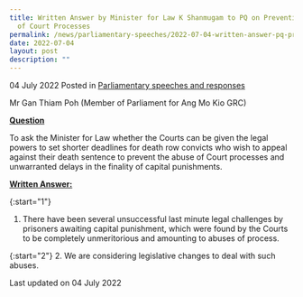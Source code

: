 ```yaml
---
title: Written Answer by Minister for Law K Shanmugam to PQ on Preventing Abuse
  of Court Processes
permalink: /news/parliamentary-speeches/2022-07-04-written-answer-pq-preventing-abuse-court-processes
date: 2022-07-04
layout: post
description: ""
---
```

04 July 2022 Posted in [Parliamentary speeches and responses](/news/parliamentary-speeches)

Mr Gan Thiam Poh (Member of Parliament for Ang Mo Kio GRC) 
  
**<b><u>Question</u></b>**  

To ask the Minister for Law whether the Courts can be given the legal powers to set shorter deadlines for death row convicts who wish to appeal against their death sentence to prevent the abuse of Court processes and unwarranted delays in the finality of capital punishments.

**<b><u>Written Answer:</u></b>**  
 
{:start="1"}
1. There have been several unsuccessful last minute legal challenges by prisoners awaiting capital punishment, which were found by the Courts to be completely unmeritorious and amounting to abuses of process.

{:start="2"}
2. We are considering legislative changes to deal with such abuses.

<p class="right-side-updated">Last updated on 04 July 2022</p>